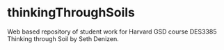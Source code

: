 # thinkingThroughSoils
 Web based repository of student work for Harvard GSD course DES3385 Thinking through Soil by Seth Denizen.
